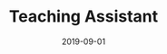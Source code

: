 ---
title: "Teaching Assistant"
collection: teaching
type: "Undergraduate courses"
permalink: /teaching/2019-TA
venue: "Department of Computer Science, University of Victoria"
date: 2019-09-01
description: "Taught lectures, tutorials, and labs to students across multiple disciplines and years with class sizes of 50-200; Assisted students at the Computer Science Assistance Center; Consulted students during office hours hosted; Graded projects, assignments, exams; Developed lecture, assignment, exam, tutorial, lab materials. "
# location: "City, Country"
---